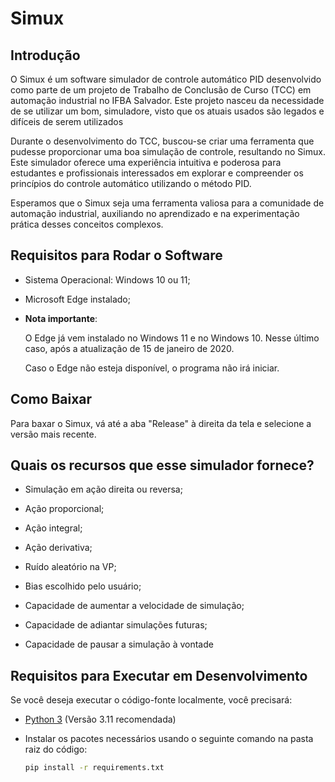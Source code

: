 # Simux

## Introdução

O Simux é um software simulador de controle automático PID desenvolvido como parte de um projeto de Trabalho de Conclusão de Curso (TCC) em automação industrial no IFBA Salvador. Este projeto nasceu da necessidade de se utilizar um bom, simuladore, visto que os atuais usados são legados e difíceis de serem utilizados

Durante o desenvolvimento do TCC, buscou-se criar uma ferramenta que pudesse proporcionar uma boa simulação de controle, resultando no Simux. Este simulador oferece uma experiência intuitiva e poderosa para estudantes e profissionais interessados em explorar e compreender os princípios do controle automático utilizando o método PID.

Esperamos que o Simux seja uma ferramenta valiosa para a comunidade de automação industrial, auxiliando no aprendizado e na experimentação prática desses conceitos complexos.

## Requisitos para Rodar o Software

- Sistema Operacional: Windows 10 ou 11;
- Microsoft Edge instalado;

- <b>**Nota importante**</b>:
  
  O Edge já vem instalado no Windows 11 e no Windows 10. Nesse último caso, após a atualização de 15 de janeiro de 2020.
  
  Caso o Edge não esteja disponível, o programa não irá iniciar.
  

## Como Baixar

Para baxar o Simux, vá até a aba "Release" à direita da tela e selecione a versão mais recente.

## Quais os recursos que esse simulador fornece?

- Simulação em ação direita ou reversa;
  
- Ação proporcional;
  
- Ação integral;
  
- Ação derivativa;
  
- Ruído aleatório na VP;
  
- Bias escolhido pelo usuário;
  
- Capacidade de aumentar a velocidade de simulação;
  
- Capacidade de adiantar simulações futuras;
  
- Capacidade de pausar a simulação à vontade
  

## Requisitos para Executar em Desenvolvimento

Se você deseja executar o código-fonte localmente, você precisará:

- [Python 3](https://www.python.org/) (Versão 3.11 recomendada)
  
- Instalar os pacotes necessários usando o seguinte comando na pasta raiz do código:
  
  ```bash
  pip install -r requirements.txt